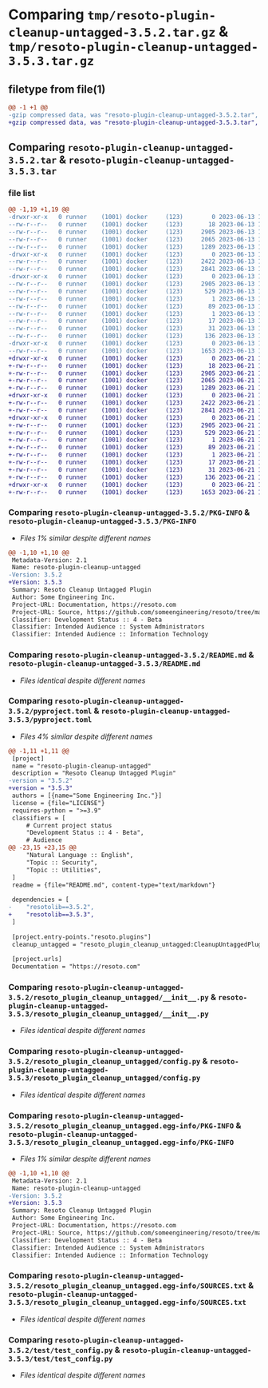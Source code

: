 # Comparing `tmp/resoto-plugin-cleanup-untagged-3.5.2.tar.gz` & `tmp/resoto-plugin-cleanup-untagged-3.5.3.tar.gz`

## filetype from file(1)

```diff
@@ -1 +1 @@
-gzip compressed data, was "resoto-plugin-cleanup-untagged-3.5.2.tar", last modified: Tue Jun 13 13:07:21 2023, max compression
+gzip compressed data, was "resoto-plugin-cleanup-untagged-3.5.3.tar", last modified: Wed Jun 21 14:23:20 2023, max compression
```

## Comparing `resoto-plugin-cleanup-untagged-3.5.2.tar` & `resoto-plugin-cleanup-untagged-3.5.3.tar`

### file list

```diff
@@ -1,19 +1,19 @@
-drwxr-xr-x   0 runner    (1001) docker     (123)        0 2023-06-13 13:07:21.484403 resoto-plugin-cleanup-untagged-3.5.2/
--rw-r--r--   0 runner    (1001) docker     (123)       18 2023-06-13 13:03:07.000000 resoto-plugin-cleanup-untagged-3.5.2/MANIFEST.in
--rw-r--r--   0 runner    (1001) docker     (123)     2905 2023-06-13 13:07:21.484403 resoto-plugin-cleanup-untagged-3.5.2/PKG-INFO
--rw-r--r--   0 runner    (1001) docker     (123)     2065 2023-06-13 13:03:07.000000 resoto-plugin-cleanup-untagged-3.5.2/README.md
--rw-r--r--   0 runner    (1001) docker     (123)     1289 2023-06-13 13:03:07.000000 resoto-plugin-cleanup-untagged-3.5.2/pyproject.toml
-drwxr-xr-x   0 runner    (1001) docker     (123)        0 2023-06-13 13:07:21.484403 resoto-plugin-cleanup-untagged-3.5.2/resoto_plugin_cleanup_untagged/
--rw-r--r--   0 runner    (1001) docker     (123)     2422 2023-06-13 13:03:07.000000 resoto-plugin-cleanup-untagged-3.5.2/resoto_plugin_cleanup_untagged/__init__.py
--rw-r--r--   0 runner    (1001) docker     (123)     2841 2023-06-13 13:03:07.000000 resoto-plugin-cleanup-untagged-3.5.2/resoto_plugin_cleanup_untagged/config.py
-drwxr-xr-x   0 runner    (1001) docker     (123)        0 2023-06-13 13:07:21.484403 resoto-plugin-cleanup-untagged-3.5.2/resoto_plugin_cleanup_untagged.egg-info/
--rw-r--r--   0 runner    (1001) docker     (123)     2905 2023-06-13 13:07:21.000000 resoto-plugin-cleanup-untagged-3.5.2/resoto_plugin_cleanup_untagged.egg-info/PKG-INFO
--rw-r--r--   0 runner    (1001) docker     (123)      529 2023-06-13 13:07:21.000000 resoto-plugin-cleanup-untagged-3.5.2/resoto_plugin_cleanup_untagged.egg-info/SOURCES.txt
--rw-r--r--   0 runner    (1001) docker     (123)        1 2023-06-13 13:07:21.000000 resoto-plugin-cleanup-untagged-3.5.2/resoto_plugin_cleanup_untagged.egg-info/dependency_links.txt
--rw-r--r--   0 runner    (1001) docker     (123)       89 2023-06-13 13:07:21.000000 resoto-plugin-cleanup-untagged-3.5.2/resoto_plugin_cleanup_untagged.egg-info/entry_points.txt
--rw-r--r--   0 runner    (1001) docker     (123)        1 2023-06-13 13:04:32.000000 resoto-plugin-cleanup-untagged-3.5.2/resoto_plugin_cleanup_untagged.egg-info/not-zip-safe
--rw-r--r--   0 runner    (1001) docker     (123)       17 2023-06-13 13:07:21.000000 resoto-plugin-cleanup-untagged-3.5.2/resoto_plugin_cleanup_untagged.egg-info/requires.txt
--rw-r--r--   0 runner    (1001) docker     (123)       31 2023-06-13 13:07:21.000000 resoto-plugin-cleanup-untagged-3.5.2/resoto_plugin_cleanup_untagged.egg-info/top_level.txt
--rw-r--r--   0 runner    (1001) docker     (123)      136 2023-06-13 13:07:21.484403 resoto-plugin-cleanup-untagged-3.5.2/setup.cfg
-drwxr-xr-x   0 runner    (1001) docker     (123)        0 2023-06-13 13:07:21.484403 resoto-plugin-cleanup-untagged-3.5.2/test/
--rw-r--r--   0 runner    (1001) docker     (123)     1653 2023-06-13 13:03:07.000000 resoto-plugin-cleanup-untagged-3.5.2/test/test_config.py
+drwxr-xr-x   0 runner    (1001) docker     (123)        0 2023-06-21 14:23:20.961998 resoto-plugin-cleanup-untagged-3.5.3/
+-rw-r--r--   0 runner    (1001) docker     (123)       18 2023-06-21 14:18:00.000000 resoto-plugin-cleanup-untagged-3.5.3/MANIFEST.in
+-rw-r--r--   0 runner    (1001) docker     (123)     2905 2023-06-21 14:23:20.961998 resoto-plugin-cleanup-untagged-3.5.3/PKG-INFO
+-rw-r--r--   0 runner    (1001) docker     (123)     2065 2023-06-21 14:18:00.000000 resoto-plugin-cleanup-untagged-3.5.3/README.md
+-rw-r--r--   0 runner    (1001) docker     (123)     1289 2023-06-21 14:18:00.000000 resoto-plugin-cleanup-untagged-3.5.3/pyproject.toml
+drwxr-xr-x   0 runner    (1001) docker     (123)        0 2023-06-21 14:23:20.957998 resoto-plugin-cleanup-untagged-3.5.3/resoto_plugin_cleanup_untagged/
+-rw-r--r--   0 runner    (1001) docker     (123)     2422 2023-06-21 14:18:00.000000 resoto-plugin-cleanup-untagged-3.5.3/resoto_plugin_cleanup_untagged/__init__.py
+-rw-r--r--   0 runner    (1001) docker     (123)     2841 2023-06-21 14:18:00.000000 resoto-plugin-cleanup-untagged-3.5.3/resoto_plugin_cleanup_untagged/config.py
+drwxr-xr-x   0 runner    (1001) docker     (123)        0 2023-06-21 14:23:20.961998 resoto-plugin-cleanup-untagged-3.5.3/resoto_plugin_cleanup_untagged.egg-info/
+-rw-r--r--   0 runner    (1001) docker     (123)     2905 2023-06-21 14:23:20.000000 resoto-plugin-cleanup-untagged-3.5.3/resoto_plugin_cleanup_untagged.egg-info/PKG-INFO
+-rw-r--r--   0 runner    (1001) docker     (123)      529 2023-06-21 14:23:20.000000 resoto-plugin-cleanup-untagged-3.5.3/resoto_plugin_cleanup_untagged.egg-info/SOURCES.txt
+-rw-r--r--   0 runner    (1001) docker     (123)        1 2023-06-21 14:23:20.000000 resoto-plugin-cleanup-untagged-3.5.3/resoto_plugin_cleanup_untagged.egg-info/dependency_links.txt
+-rw-r--r--   0 runner    (1001) docker     (123)       89 2023-06-21 14:23:20.000000 resoto-plugin-cleanup-untagged-3.5.3/resoto_plugin_cleanup_untagged.egg-info/entry_points.txt
+-rw-r--r--   0 runner    (1001) docker     (123)        1 2023-06-21 14:19:39.000000 resoto-plugin-cleanup-untagged-3.5.3/resoto_plugin_cleanup_untagged.egg-info/not-zip-safe
+-rw-r--r--   0 runner    (1001) docker     (123)       17 2023-06-21 14:23:20.000000 resoto-plugin-cleanup-untagged-3.5.3/resoto_plugin_cleanup_untagged.egg-info/requires.txt
+-rw-r--r--   0 runner    (1001) docker     (123)       31 2023-06-21 14:23:20.000000 resoto-plugin-cleanup-untagged-3.5.3/resoto_plugin_cleanup_untagged.egg-info/top_level.txt
+-rw-r--r--   0 runner    (1001) docker     (123)      136 2023-06-21 14:23:20.961998 resoto-plugin-cleanup-untagged-3.5.3/setup.cfg
+drwxr-xr-x   0 runner    (1001) docker     (123)        0 2023-06-21 14:23:20.961998 resoto-plugin-cleanup-untagged-3.5.3/test/
+-rw-r--r--   0 runner    (1001) docker     (123)     1653 2023-06-21 14:18:00.000000 resoto-plugin-cleanup-untagged-3.5.3/test/test_config.py
```

### Comparing `resoto-plugin-cleanup-untagged-3.5.2/PKG-INFO` & `resoto-plugin-cleanup-untagged-3.5.3/PKG-INFO`

 * *Files 1% similar despite different names*

```diff
@@ -1,10 +1,10 @@
 Metadata-Version: 2.1
 Name: resoto-plugin-cleanup-untagged
-Version: 3.5.2
+Version: 3.5.3
 Summary: Resoto Cleanup Untagged Plugin
 Author: Some Engineering Inc.
 Project-URL: Documentation, https://resoto.com
 Project-URL: Source, https://github.com/someengineering/resoto/tree/main/plugins/cleanup_untagged
 Classifier: Development Status :: 4 - Beta
 Classifier: Intended Audience :: System Administrators
 Classifier: Intended Audience :: Information Technology
```

### Comparing `resoto-plugin-cleanup-untagged-3.5.2/README.md` & `resoto-plugin-cleanup-untagged-3.5.3/README.md`

 * *Files identical despite different names*

### Comparing `resoto-plugin-cleanup-untagged-3.5.2/pyproject.toml` & `resoto-plugin-cleanup-untagged-3.5.3/pyproject.toml`

 * *Files 4% similar despite different names*

```diff
@@ -1,11 +1,11 @@
 [project]
 name = "resoto-plugin-cleanup-untagged"
 description = "Resoto Cleanup Untagged Plugin"
-version = "3.5.2"
+version = "3.5.3"
 authors = [{name="Some Engineering Inc."}]
 license = {file="LICENSE"}
 requires-python = ">=3.9"
 classifiers = [
     # Current project status
     "Development Status :: 4 - Beta",
     # Audience
@@ -23,15 +23,15 @@
     "Natural Language :: English",
     "Topic :: Security",
     "Topic :: Utilities",
 ]
 readme = {file="README.md", content-type="text/markdown"}
 
 dependencies = [
-    "resotolib==3.5.2",
+    "resotolib==3.5.3",
 ]
 
 [project.entry-points."resoto.plugins"]
 cleanup_untagged = "resoto_plugin_cleanup_untagged:CleanupUntaggedPlugin"
 
 [project.urls]
 Documentation = "https://resoto.com"
```

### Comparing `resoto-plugin-cleanup-untagged-3.5.2/resoto_plugin_cleanup_untagged/__init__.py` & `resoto-plugin-cleanup-untagged-3.5.3/resoto_plugin_cleanup_untagged/__init__.py`

 * *Files identical despite different names*

### Comparing `resoto-plugin-cleanup-untagged-3.5.2/resoto_plugin_cleanup_untagged/config.py` & `resoto-plugin-cleanup-untagged-3.5.3/resoto_plugin_cleanup_untagged/config.py`

 * *Files identical despite different names*

### Comparing `resoto-plugin-cleanup-untagged-3.5.2/resoto_plugin_cleanup_untagged.egg-info/PKG-INFO` & `resoto-plugin-cleanup-untagged-3.5.3/resoto_plugin_cleanup_untagged.egg-info/PKG-INFO`

 * *Files 1% similar despite different names*

```diff
@@ -1,10 +1,10 @@
 Metadata-Version: 2.1
 Name: resoto-plugin-cleanup-untagged
-Version: 3.5.2
+Version: 3.5.3
 Summary: Resoto Cleanup Untagged Plugin
 Author: Some Engineering Inc.
 Project-URL: Documentation, https://resoto.com
 Project-URL: Source, https://github.com/someengineering/resoto/tree/main/plugins/cleanup_untagged
 Classifier: Development Status :: 4 - Beta
 Classifier: Intended Audience :: System Administrators
 Classifier: Intended Audience :: Information Technology
```

### Comparing `resoto-plugin-cleanup-untagged-3.5.2/resoto_plugin_cleanup_untagged.egg-info/SOURCES.txt` & `resoto-plugin-cleanup-untagged-3.5.3/resoto_plugin_cleanup_untagged.egg-info/SOURCES.txt`

 * *Files identical despite different names*

### Comparing `resoto-plugin-cleanup-untagged-3.5.2/test/test_config.py` & `resoto-plugin-cleanup-untagged-3.5.3/test/test_config.py`

 * *Files identical despite different names*


